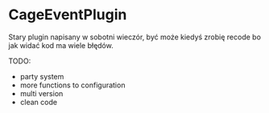 # CageEventPlugin
Stary plugin napisany w sobotni wieczór, być może kiedyś zrobię recode bo jak widać kod ma wiele błędów.

TODO:
<ul>
<li>party system</li>
<li>more functions to configuration</li>
<li>multi version</li>
<li>clean code</li>
</ul>
